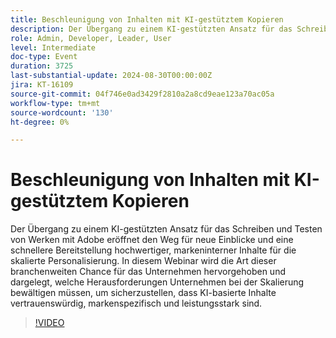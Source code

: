 ```yaml
---
title: Beschleunigung von Inhalten mit KI-gestütztem Kopieren
description: Der Übergang zu einem KI-gestützten Ansatz für das Schreiben und Testen von Werken mit Adobe eröffnet den Weg für neue Einblicke und eine schnellere Bereitstellung hochwertiger, markeninterner Inhalte für die skalierte Personalisierung. In diesem Webinar wird die Art dieser branchenweiten Chance für das Unternehmen hervorgehoben und dargelegt, welche Herausforderungen Unternehmen bei der Skalierung bewältigen müssen, um sicherzustellen, dass KI-basierte Inhalte vertrauenswürdig, markenspezifisch und leistungsstark sind.
role: Admin, Developer, Leader, User
level: Intermediate
doc-type: Event
duration: 3725
last-substantial-update: 2024-08-30T00:00:00Z
jira: KT-16109
source-git-commit: 04f746e0ad3429f2810a2a8cd9eae123a70ac05a
workflow-type: tm+mt
source-wordcount: '130'
ht-degree: 0%

---
```



# Beschleunigung von Inhalten mit KI-gestütztem Kopieren

Der Übergang zu einem KI-gestützten Ansatz für das Schreiben und Testen von Werken mit Adobe eröffnet den Weg für neue Einblicke und eine schnellere Bereitstellung hochwertiger, markeninterner Inhalte für die skalierte Personalisierung. In diesem Webinar wird die Art dieser branchenweiten Chance für das Unternehmen hervorgehoben und dargelegt, welche Herausforderungen Unternehmen bei der Skalierung bewältigen müssen, um sicherzustellen, dass KI-basierte Inhalte vertrauenswürdig, markenspezifisch und leistungsstark sind.

>[!VIDEO](https://video.tv.adobe.com/v/3433223/?learn=on)
